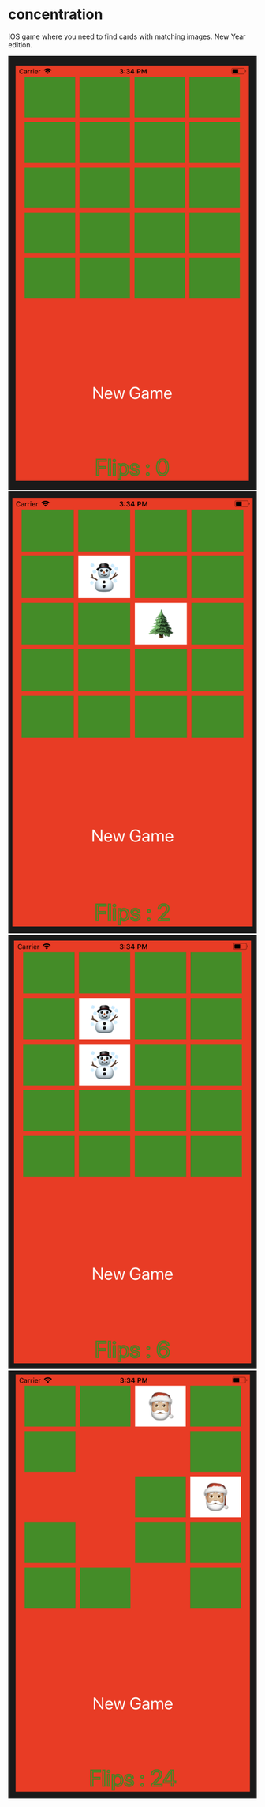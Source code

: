 # concentration
IOS game where you need to find cards with matching images. New Year edition.

![alt text](https://github.com/dmmaslenn/concentration/blob/master/concentration_example1.png)
![alt text](https://github.com/dmmaslenn/concentration/blob/master/concentration_example2.png)
![alt text](https://github.com/dmmaslenn/concentration/blob/master/concentration_example3.png)
![alt text](https://github.com/dmmaslenn/concentration/blob/master/concentration_example4.png)
